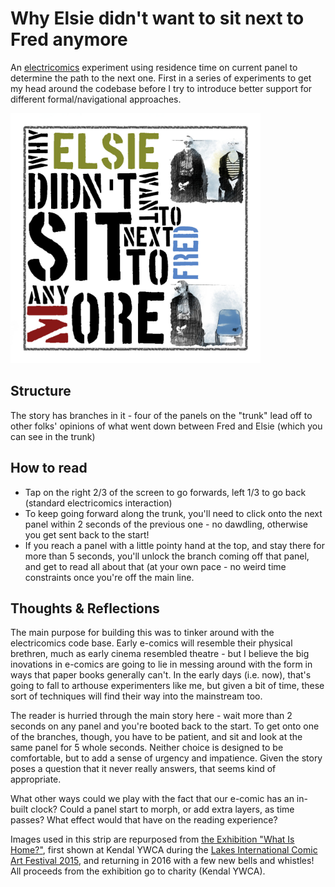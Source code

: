 # Why Elsie didn't want to sit next to Fred anymore
An [electricomics](http://electricomics.net/) experiment using residence time on current panel to determine the path to the next one. First in a series of experiments to get my head around the codebase before I try to introduce better support for different formal/navigational approaches.

<img src="https://raw.githubusercontent.com/DaveTheCrane/slowdown/master/slowdown.elcxproject/cover.png" alt="Cover Image" width="400" />

## Structure
The story has branches in it - four of the panels on the "trunk" lead off to other folks' opinions of what went down between Fred and Elsie (which you can see in the trunk)

## How to read
- Tap on the right 2/3 of the screen to go forwards, left 1/3 to go back (standard electricomics interaction)
- To keep going forward along the trunk, you'll need to click onto the next panel within 2 seconds of the previous one - no dawdling, otherwise you get sent back to the start!
- If you reach a panel with a little pointy hand at the top, and stay there for more than 5 seconds, you'll unlock the branch coming off that panel, and get to read all about that (at your own pace - no weird time constraints once you're off the main line.

## Thoughts &amp; Reflections
The main purpose for building this was to tinker around with the electricomics code base. Early e-comics will resemble their physical brethren, much as early cinema resembled theatre - but I believe the big inovations in e-comics are going to lie in messing around with the form in ways that paper books generally can't. In the early days (i.e. now), that's going to fall to arthouse experimenters like me, but given a bit of time, these sort of techniques will find their way into the mainstream too.

The reader is hurried through the main story here - wait more than 2 seconds on any panel and you're booted back to the start. To get onto one of the branches, though, you have to be patient, and sit and look at the same panel for 5 whole seconds. Neither choice is designed to be comfortable, but to add a sense of urgency and impatience. Given the story poses a question that it never really answers, that seems kind of appropriate.

What other ways could we play with the fact that our e-comic has an in-built clock? Could a panel start to morph, or add extra layers, as time passes? What effect would that have on the reading experience?

Images used in this strip are repurposed from [the Exhibition "What Is Home?"](https://improvisedcomics.co.uk/category/what_is_home/), first shown at Kendal YWCA during the [Lakes International Comic Art Festival 2015](http://www.comicartfestival.com/), and returning in 2016 with a few new bells and whistles! All proceeds from the exhibition go to charity (Kendal YWCA).
